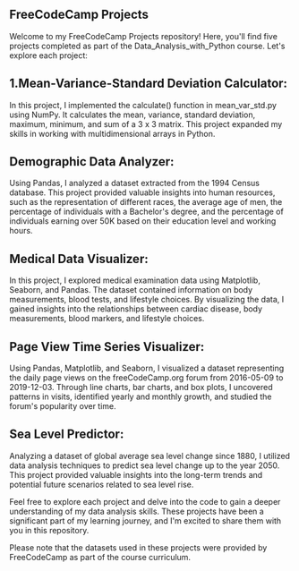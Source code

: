 ## FreeCodeCamp Projects

Welcome to my FreeCodeCamp Projects repository! Here, you'll find five projects completed as part of the Data_Analysis_with_Python course. Let's explore each project:

## 1.Mean-Variance-Standard Deviation Calculator: 
In this project, I implemented the calculate() function in mean_var_std.py using NumPy. It calculates the mean, variance, standard deviation, maximum, minimum, and sum of a 3 x 3 matrix. This project expanded my skills in working with multidimensional arrays in Python.
## Demographic Data Analyzer: 
Using Pandas, I analyzed a dataset extracted from the 1994 Census database. This project provided valuable insights into human resources, such as the representation of different races, the average age of men, the percentage of individuals with a Bachelor's degree, and the percentage of individuals earning over 50K based on their education level and working hours.

## Medical Data Visualizer: 
In this project, I explored medical examination data using Matplotlib, Seaborn, and Pandas. The dataset contained information on body measurements, blood tests, and lifestyle choices. By visualizing the data, I gained insights into the relationships between cardiac disease, body measurements, blood markers, and lifestyle choices.

## Page View Time Series Visualizer: 
Using Pandas, Matplotlib, and Seaborn, I visualized a dataset representing the daily page views on the freeCodeCamp.org forum from 2016-05-09 to 2019-12-03. Through line charts, bar charts, and box plots, I uncovered patterns in visits, identified yearly and monthly growth, and studied the forum's popularity over time.

## Sea Level Predictor:
Analyzing a dataset of global average sea level change since 1880, I utilized data analysis techniques to predict sea level change up to the year 2050. This project provided valuable insights into the long-term trends and potential future scenarios related to sea level rise.

Feel free to explore each project and delve into the code to gain a deeper understanding of my data analysis skills. These projects have been a significant part of my learning journey, and I'm excited to share them with you in this repository.

Please note that the datasets used in these projects were provided by FreeCodeCamp as part of the course curriculum.
